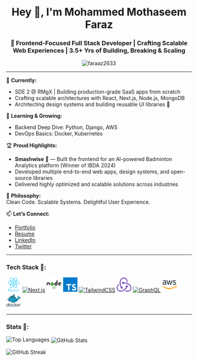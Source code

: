 <h1 align="center">Hey 👋, I'm Mohammed Mothaseem Faraz</h1>
<h3 align="center">🚀 Frontend-Focused Full Stack Developer | Crafting Scalable Web Experiences | 3.5+ Yrs of Building, Breaking & Scaling</h3>

<p align="center">
  <img src="https://komarev.com/ghpvc/?username=faraaz2633&label=Profile%20views&color=0e75b6&style=flat" alt="faraaz2633" />
</p>

---

🔭 **Currently:**  
- SDE 2 @ RMgX | Building production-grade SaaS apps from scratch  
- Crafting scalable architectures with React, Next.js, Node.js, MongoDB  
- Architecting design systems and building reusable UI libraries 🚀  

🌱 **Learning & Growing:**  
- Backend Deep Dive: Python, Django, AWS  
- DevOps Basics: Docker, Kubernetes  

🏆 **Proud Highlights:**  
- **Smashwise** 🏸 — Built the frontend for an AI-powered Badminton Analytics platform (Winner of IBDA 2024)  
- Developed multiple end-to-end web apps, design systems, and open-source libraries  
- Delivered highly optimized and scalable solutions across industries  

💬 **Philosophy:**  
Clean Code. Scalable Systems. Delightful User Experience.

📫 **Let’s Connect:**  
- [Portfolio](https://mdfaraz.online)  
- [Resume](https://dub.sh/faraz-resume)  
- [LinkedIn](https://linkedin.com/in/md-faraz/)  
- [Twitter](https://twitter.com/md_faraz01)

---

<h3 align="left">Tech Stack 🚀:</h3>
<p align="left">
  <a href="https://reactjs.org/" target="_blank" rel="noreferrer"><img src="https://raw.githubusercontent.com/devicons/devicon/master/icons/react/react-original-wordmark.svg" alt="React" width="40" height="40"/></a>
  <a href="https://nextjs.org/" target="_blank" rel="noreferrer"><img src="https://cdn.worldvectorlogo.com/logos/nextjs-2.svg" alt="Next.js" width="40" height="40"/></a>
  <a href="https://nodejs.org/" target="_blank" rel="noreferrer"><img src="https://raw.githubusercontent.com/devicons/devicon/master/icons/nodejs/nodejs-original-wordmark.svg" alt="Node.js" width="40" height="40"/></a>
  <a href="https://www.typescriptlang.org/" target="_blank" rel="noreferrer"><img src="https://raw.githubusercontent.com/devicons/devicon/master/icons/typescript/typescript-original.svg" alt="TypeScript" width="40" height="40"/></a>
  <a href="https://tailwindcss.com/" target="_blank" rel="noreferrer"><img src="https://www.vectorlogo.zone/logos/tailwindcss/tailwindcss-icon.svg" alt="TailwindCSS" width="40" height="40"/></a>
  <a href="https://redux.js.org/" target="_blank" rel="noreferrer"><img src="https://raw.githubusercontent.com/devicons/devicon/master/icons/redux/redux-original.svg" alt="Redux" width="40" height="40"/></a>
  <a href="https://graphql.org/" target="_blank" rel="noreferrer"><img src="https://www.vectorlogo.zone/logos/graphql/graphql-icon.svg" alt="GraphQL" width="40" height="40"/></a>
  <a href="https://aws.amazon.com/" target="_blank" rel="noreferrer"><img src="https://raw.githubusercontent.com/devicons/devicon/master/icons/amazonwebservices/amazonwebservices-original-wordmark.svg" alt="AWS" width="40" height="40"/></a>
  <a href="https://docker.com/" target="_blank" rel="noreferrer"><img src="https://raw.githubusercontent.com/devicons/devicon/master/icons/docker/docker-original-wordmark.svg" alt="Docker" width="40" height="40"/></a>
</p>

---

<h3 align="left">Stats 🚀:</h3>
<p><img align="left" src="https://github-readme-stats.vercel.app/api/top-langs?username=faraaz2633&show_icons=true&locale=en&layout=compact&theme=radical" alt="Top Languages" /></p>

<p>&nbsp;<img align="center" src="https://github-readme-stats.vercel.app/api?username=faraaz2633&show_icons=true&locale=en&theme=radical" alt="GitHub Stats" /></p>

<p><img align="center" src="https://github-readme-streak-stats.herokuapp.com/?user=faraaz2633&theme=radical" alt="GitHub Streak" /></p>
